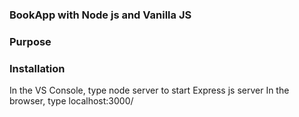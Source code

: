 ### BookApp with Node js and Vanilla JS

### Purpose

### Installation
In the VS Console, type node server to start Express js server
In the browser, type localhost:3000/
